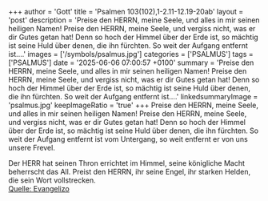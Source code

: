 +++
author = 'Gott'
title = 'Psalmen 103(102),1-2.11-12.19-20ab'
layout = 'post'
description = 'Preise den HERRN, meine Seele, und alles in mir seinen heiligen Namen! Preise den HERRN, meine Seele, und vergiss nicht, was er dir Gutes getan hat! Denn so hoch der Himmel über der Erde ist, so mächtig ist seine Huld über denen, die ihn fürchten. So weit der Aufgang entfernt ist....'
images = ['/symbols/psalmus.jpg']
categories = ['PSALMUS']
tags = ['PSALMUS']
date = '2025-06-06 07:00:57 +0100'
summary = 'Preise den HERRN, meine Seele, und alles in mir seinen heiligen Namen! Preise den HERRN, meine Seele, und vergiss nicht, was er dir Gutes getan hat! Denn so hoch der Himmel über der Erde ist, so mächtig ist seine Huld über denen, die ihn fürchten. So weit der Aufgang entfernt ist....'
linkedsummaryImage = 'psalmus.jpg'
keepImageRatio = 'true'
+++
Preise den HERRN, meine Seele, und alles in mir seinen heiligen Namen!
Preise den HERRN, meine Seele, und vergiss nicht, was er dir Gutes getan hat!
Denn so hoch der Himmel über der Erde ist, so mächtig ist seine Huld über denen, die ihn fürchten.
So weit der Aufgang entfernt ist vom Untergang, so weit entfernt er von uns unsere Frevel.<!--more-->

Der HERR hat seinen Thron errichtet im Himmel, 
seine königliche Macht beherrscht das All.
Preist den HERRN, ihr seine Engel,
ihr starken Helden, die sein Wort vollstrecken.<br> [Quelle: Evangelizo](https://evangeliumtagfuertag.org/DE/gospel)
